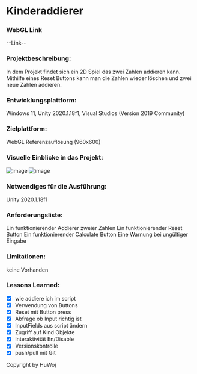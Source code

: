 # Kinderaddierer
### WebGL Link
--Link--

### Projektbeschreibung:
In dem Projekt findet sich ein 2D Spiel das zwei Zahlen addieren kann. Mithilfe eines Reset Buttons kann man die Zahlen wieder löschen und zwei neue Zahlen addieren.

### Entwicklungsplattform:
Windows 11, Unity 2020.1.18f1, Visual Studios (Version 2019 Community)

### Zielplattform:
WebGL Referenzauflösung (960x600)

### Visuelle Einblicke in das Projekt:
![image](https://user-images.githubusercontent.com/90834280/152299781-4350b48c-f4f1-4eef-bd50-7ba96dca0c35.png)
![image](https://user-images.githubusercontent.com/90834280/152299913-9ffaa687-3f47-40cd-99f0-3771ae106963.png)


### Notwendiges für die Ausführung:
Unity 2020.1.18f1

### Anforderungsliste:
Ein funktionierender Addierer zweier Zahlen
Ein funktionierender Reset Button
Ein funktionierender Calculate Button
Eine Warnung bei ungültiger Eingabe

### Limitationen:
keine Vorhanden

### Lessons Learned:
- [x] wie addiere ich im script
- [x] Verwendung von Buttons
- [x] Reset mit Button press
- [x] Abfrage ob Input richtig ist
- [x] InputFields aus script ändern
- [x] Zugriff auf Kind Objekte
- [x] Interaktivität En/Disable
- [x] Versionskontrolle
- [x] push/pull mit Git

Copyright by HuWoj
